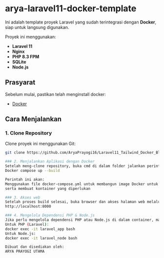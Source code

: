 # arya-laravel11-docker-template

Ini adalah template proyek Laravel yang sudah terintegrasi dengan **Docker**, siap untuk langsung digunakan.

Proyek ini menggunakan:
- **Laravel 11** 
- **Nginx** 
- **PHP 8.3 FPM** 
- **SQLite** 
- **Node.js** 

## Prasyarat

Sebelum mulai, pastikan telah menginstall docker:
- [Docker](https://docs.docker.com/desktop/setup/install/windows-install/) 

## Cara Menjalankan

### 1. Clone Repository

Clone proyek ini menggunakan Git:

```bash
git clone https://github.com/AryaPrayogi16/Laravel11_Tailwind_Docker_BlogWebsite.git

### 2. Menjalankan Aplikasi dengan Docker
Setelah meng-clone repository, buka cmd di dalam folder jalankan perintah berikut untuk membangun dan menjalankan container Docker:
Docker compose up --build

Perintah ini akan:
Menggunakan file docker-compose.yml untuk membangun image Docker untuk PHP, Nginx, dan Node.js
serta membuat kontainer yang diperlukan 

### 3. Akses web
Setelah proses build selesai, buka browser dan akses halaman web melalui URL:
http://localhost:8000

### 4. Mengelola Dependensi PHP & Node.js
Jika perlu mengelola dependensi PHP atau Node.js di dalam container, masuk ke container menggunakan perintah berikut:
Untuk PHP (Laravel):
docker exec -it laravel_app bash
Untuk Node.js:
docker exec -it laravel_node bash

Dibuat dan disediakan oleh:
ARYA PRAYOGI UTAMA

